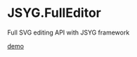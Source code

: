# JSYG.FullEditor
Full SVG editing API with JSYG framework

[demo](http://yannickbochatay.github.io/JSYG.FullEditor/)

